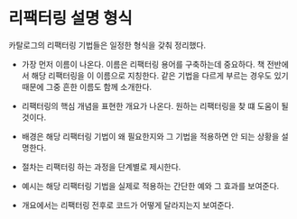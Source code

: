 # 리팩터링 설명 형식

카탈로그의 리팩터링 기법들은 일정한 형식을 갖춰 정리했다.

-   가장 먼저 이름이 나온다. 이름은 리팩터링 용어를 구축하는데 중요하다. 책 전반에서 해당 리팩터링을 이 이름으로 지칭한다. 같은 기법을 다르게 부르는 경우도 있기 때문에 그중 흔한 이름도 함께 소개한다.

-   리팩터링의 핵심 개념을 표현한 개요가 나온다. 원하는 리팩터링을 찾 떄 도움이 될 것이다.

-   배경은 해당 리팩터링 기법이 왜 필요한지와 그 기법을 적용하면 안 되는 상황을 설명한다.

-   절차는 리팩터링 하는 과정을 단계별로 제시한다.

-   예시는 해당 리팩터링 기법을 실제로 적용하는 간단한 예와 그 효과를 보여준다.

-   개요에서는 리팩터링 전후로 코드가 어떻게 달라지는지 보여준다.
